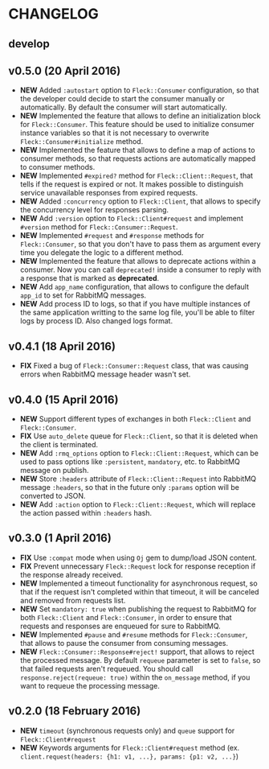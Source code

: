 # CHANGELOG #

## develop ##

## v0.5.0 (20 April 2016) ##
  - **NEW** Added `:autostart` option to `Fleck::Consumer` configuration, so that the developer could decide to start the consumer manually or automatically. By default
            the consumer will start automatically.
  - **NEW** Implemented the feature that allows to define an initialization block for `Fleck::Consumer`. This feature should be used to initialize consumer instance
            variables so that it is not necessary to overwrite `Fleck::Consumer#initialize` method.
  - **NEW** Implemented the feature that allows to define a map of actions to consumer methods, so that requests actions are automatically mapped to
            consumer methods.
  - **NEW** Implemented `#expired?` method for `Fleck::Client::Request`, that tells if the request is expired or not. It makes possible to
            distinguish service unavailable responses from expired requests.
  - **NEW** Added `:concurrency` option to `Fleck::Client`, that allows to specify the concurrency level for responses parsing.
  - **NEW** Add `:version` option to `Fleck::Client#request` and implement `#version` method for `Fleck::Consumer::Request`.
  - **NEW** Implemented `#request` and `#response` methods for `Fleck::Consumer`, so that you don't have to pass them as argument every time you
            delegate the logic to a different method.
  - **NEW** Implemented the feature that allows to deprecate actions within a consumer. Now you can call `deprecated!` inside a consumer to
            reply with a response that is marked as **deprecated**.
  - **NEW** Add `app_name` configuration, that allows to configure the default `app_id` to set for RabbitMQ messages.
  - **NEW** Add process ID to logs, so that if you have multiple instances of the same application writting to the same log file, you'll be able to filter logs by process ID. Also changed logs format.

## v0.4.1 (18 April 2016) ##
  - **FIX** Fixed a bug of `Fleck::Consumer::Request` class, that was causing errors when RabbitMQ message header wasn't set.

## v0.4.0 (15 April 2016) ##
  - **NEW** Support different types of exchanges in both `Fleck::Client` and `Fleck::Consumer`.
  - **FIX** Use `auto_delete` queue for `Fleck::Client`, so that it is deleted when the client is terminated.
  - **NEW** Add `:rmq_options` option to `Fleck::Client::Request`, which can be used to pass options like `:persistent`, `mandatory`, etc. 
            to RabbitMQ message on publish.
  - **NEW** Store `:headers` attribute of `Fleck::Client::Request` into RabbitMQ message `:headers`, so that in the future only
            `:params` option will be converted to JSON.
  - **NEW** Add `:action` option to `Fleck::Client::Request`, which will replace the action passed within `:headers` hash.

## v0.3.0 (1 April 2016)
  - **FIX** Use `:compat` mode when using `Oj` gem to dump/load JSON content.
  - **FIX** Prevent unnecessary `Fleck::Request` lock for response reception if the response already received.
  - **NEW** Implemented a timeout functionality for asynchronous request, so that if the request isn't completed within that timeout, it will be canceled and removed from
            requests list.
  - **NEW** Set `mandatory: true` when publishing the request to RabbitMQ for both `Fleck::Client` and `Fleck::Consumer`, in order to ensure that requests and responses
            are enqueued for sure to RabbitMQ.
  - **NEW** Implemented `#pause` and `#resume` methods for `Fleck::Consumer`, that allows to pause the consumer from consuming messages.
  - **NEW** `Fleck::Consumer::Response#reject!` support, that allows to reject the processed message. By default `requeue` parameter is set to `false`, so that
            failed requests aren't requeued. You should call `response.reject(requeue: true)` within the `on_message` method, if you want to requeue the processing
            message.

## v0.2.0 (18 February 2016)
  - **NEW** `timeout` (synchronous requests only) and `queue` support for `Fleck::Client#request`
  - **NEW** Keywords arguments for `Fleck::Client#request` method (ex. `client.request(headers: {h1: v1, ...}, params: {p1: v2, ...}`)